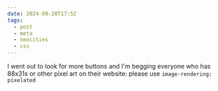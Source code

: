 ```yaml
---
date: 2024-09-20T17:52
tags:
  - post
  - meta
  - neocities
  - css
---
```


I went out to look for more buttons and I'm begging everyone who has 88x31s or other pixel art on their website: please use `image-rendering: pixelated`
